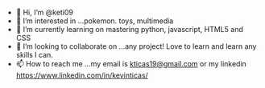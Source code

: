 - 👋 Hi, I’m @keti09
- 👀 I’m interested in ...pokemon. toys, multimedia
- 🌱 I’m currently learning on mastering python, javascript, HTML5 and CSS
- 💞️ I’m looking to collaborate on ...any project! Love to learn and learn any skills I can. 
- 📫 How to reach me ...my email is kticas19@gmail.com or my linkedin https://www.linkedin.com/in/kevinticas/

<!---
keti09/keti09 is a ✨ special ✨ repository because its `README.md` (this file) appears on your GitHub profile.
You can click the Preview link to take a look at your changes.
--->
